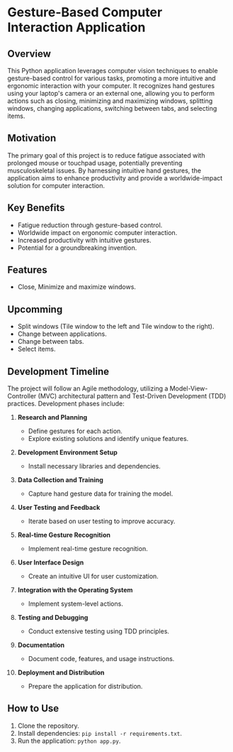 # Gesture-Based Computer Interaction Application

## Overview

This Python application leverages computer vision techniques to enable gesture-based control for various tasks, promoting a more intuitive and ergonomic interaction with your computer. It recognizes hand gestures using your laptop's camera or an external one, allowing you to perform actions such as closing, minimizing and maximizing windows, splitting windows, changing applications, switching between tabs, and selecting items.

## Motivation

The primary goal of this project is to reduce fatigue associated with prolonged mouse or touchpad usage, potentially preventing musculoskeletal issues. By harnessing intuitive hand gestures, the application aims to enhance productivity and provide a worldwide-impact solution for computer interaction.

## Key Benefits

- Fatigue reduction through gesture-based control.
- Worldwide impact on ergonomic computer interaction.
- Increased productivity with intuitive gestures.
- Potential for a groundbreaking invention.

## Features

- Close, Minimize and maximize windows.

## Upcomming

- Split windows (Tile window to the left and Tile window to the right).
- Change between applications.
- Change between tabs.
- Select items.

## Development Timeline

The project will follow an Agile methodology, utilizing a Model-View-Controller (MVC) architectural pattern and Test-Driven Development (TDD) practices. Development phases include:

1. **Research and Planning**
   - Define gestures for each action.
   - Explore existing solutions and identify unique features.

2. **Development Environment Setup**
   - Install necessary libraries and dependencies.

3. **Data Collection and Training**
   - Capture hand gesture data for training the model.

4. **User Testing and Feedback**
   - Iterate based on user testing to improve accuracy.

5. **Real-time Gesture Recognition**
   - Implement real-time gesture recognition.

6. **User Interface Design**
   - Create an intuitive UI for user customization.

7. **Integration with the Operating System**
   - Implement system-level actions.

8. **Testing and Debugging**
   - Conduct extensive testing using TDD principles.

9. **Documentation**
   - Document code, features, and usage instructions.

10. **Deployment and Distribution**
    - Prepare the application for distribution.

## How to Use

1. Clone the repository.
2. Install dependencies: `pip install -r requirements.txt`.
3. Run the application: `python app.py`.



